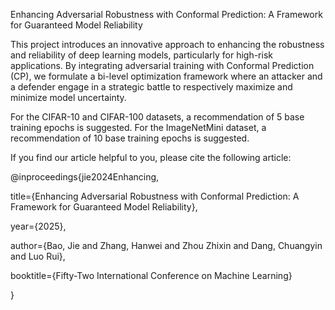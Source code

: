 Enhancing Adversarial Robustness with Conformal Prediction: A Framework for Guaranteed Model Reliability

This project introduces an innovative approach to enhancing the robustness and reliability of deep learning models, particularly for high-risk applications. By integrating adversarial training with Conformal Prediction (CP), we formulate a bi-level optimization framework where an attacker and a defender engage in a strategic battle to respectively maximize and minimize model uncertainty.

For the CIFAR-10 and CIFAR-100 datasets, a recommendation of $5$ base training epochs is suggested. For the ImageNetMini dataset, a recommendation of $10$ base training epochs is suggested.

If you find our article helpful to you, please cite the following article:

@inproceedings{jie2024Enhancing,

  title={Enhancing Adversarial Robustness with Conformal Prediction: A Framework for Guaranteed Model Reliability},
  
  year={2025},
  
  author={Bao, Jie and Zhang, Hanwei and Zhou Zhixin and Dang, Chuangyin and Luo Rui},
  
  booktitle={Fifty-Two International Conference on Machine Learning}
  
}
